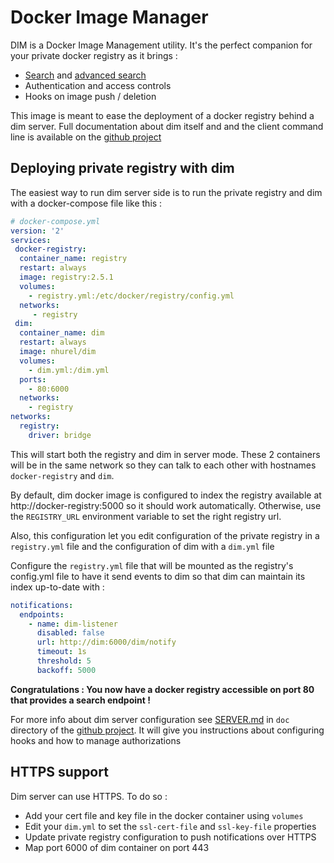 # Docker Image Manager

DIM is a Docker Image Management utility. It's the perfect companion for your private docker registry as it brings :
- [Search](#searching-an-image) and [advanced search](#advanced-searches)
- Authentication and access controls
- Hooks on image push / deletion

This image is meant to ease the deployment of a docker registry behind a dim server.
Full documentation about dim itself and and the client command line is available on the [github project](https://github.com/sniperkit/dim)

## Deploying private registry with dim

The easiest way to run dim server side is to run the private registry and dim with a docker-compose file like this :

```yml
# docker-compose.yml
version: '2'
services:
 docker-registry:
  container_name: registry
  restart: always
  image: registry:2.5.1
  volumes:
    - registry.yml:/etc/docker/registry/config.yml
  networks:
     - registry
 dim:
  container_name: dim
  restart: always
  image: nhurel/dim
  volumes:
    - dim.yml:/dim.yml
  ports:
    - 80:6000
  networks:
    - registry
networks:
  registry:
    driver: bridge
```

This will start both the registry and dim in server mode. These 2 containers will be in the same network so they can talk to each other with hostnames `docker-registry` and `dim`.

By default, dim docker image is configured to index the registry available at http://docker-registry:5000 so it should work automatically. Otherwise, use the `REGISTRY_URL` environment variable to set the right registry url.

Also, this configuration let you edit configuration of the private registry in a `registry.yml` file and the configuration of dim with a `dim.yml` file

Configure the `registry.yml` file that will be mounted as the registry's config.yml file to have it send events to dim so that dim can maintain its index up-to-date with :
```yml
notifications:
  endpoints:
    - name: dim-listener
      disabled: false
      url: http://dim:6000/dim/notify
      timeout: 1s
      threshold: 5
      backoff: 5000
```

**Congratulations : You now have a docker registry accessible on port 80 that provides a search endpoint !**

For more info about dim server configuration see [SERVER.md](docs/SERVER.md) in `doc` directory of the [github project](https://github.com/sniperkit/dim).
It will give you instructions about configuring hooks and how to manage authorizations


## HTTPS support
Dim server can use HTTPS. To do so :
- Add your cert file and key file in the docker container using `volumes`
- Edit your `dim.yml` to set the `ssl-cert-file` and `ssl-key-file` properties
- Update private registry configuration to push notifications over HTTPS
- Map port 6000 of dim container on port 443
